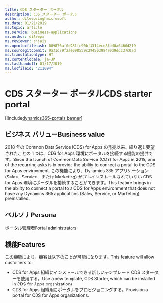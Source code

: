 ```yaml
---
title: CDS スターター ポータル
description: CDS スターター ポータル
author: dileepsinghmicrosoft
ms.date: 01/21/2019
ms.topic: article
ms.service: business-applications
ms.author: dileeps
ms.reviewer: shjais
ms.openlocfilehash: 009876af0d281fc90bf3314ece86bd0a6460d219
ms.sourcegitcommit: 9a31d79f2ae098559c294503984e0d9ddc37c0ad
ms.translationtype: HT
ms.contentlocale: ja-JP
ms.lasthandoff: 01/17/2019
ms.locfileid: "211094"
---
```

#  <a name="cds-starter-portal"></a><span data-ttu-id="7c714-103">CDS スターター ポータル</span><span class="sxs-lookup"><span data-stu-id="7c714-103">CDS starter portal</span></span> 
[!include[dynamics365-portals banner](../includes/dynamics365-portals.md)]


## <a name="business-value"></a><span data-ttu-id="7c714-104">ビジネス バリュー</span><span class="sxs-lookup"><span data-stu-id="7c714-104">Business value</span></span>

<span data-ttu-id="7c714-105">2018 年の Common Data Service (CDS) for Apps の発売以来、繰り返し要望されたことの 1 つは、CDS for Apps 環境にポータルを接続する機能の提供です。</span><span class="sxs-lookup"><span data-stu-id="7c714-105">Since the launch of Common Data Service (CDS) for Apps in 2018, one of the recurring asks is to provide the ability to connect a portal to the CDS for Apps environment.</span></span> <span data-ttu-id="7c714-106">この機能により、Dynamics 365 アプリケーション (Sales、Service、または Marketing) がプレインストールされていない CDS for Apps 環境にポータルを接続することができます。</span><span class="sxs-lookup"><span data-stu-id="7c714-106">This feature brings in the ability to connect a portal to a CDS for Apps environment that does not have any Dynamics 365 applications (Sales, Service, or Marketing) preinstalled.</span></span> 

## <a name="persona"></a><span data-ttu-id="7c714-107">ペルソナ</span><span class="sxs-lookup"><span data-stu-id="7c714-107">Persona</span></span> 

<span data-ttu-id="7c714-108">ポータル管理者</span><span class="sxs-lookup"><span data-stu-id="7c714-108">Portal administrators</span></span>

## <a name="features"></a><span data-ttu-id="7c714-109">機能</span><span class="sxs-lookup"><span data-stu-id="7c714-109">Features</span></span>

<span data-ttu-id="7c714-110">この機能により、顧客は以下のことが可能になります。</span><span class="sxs-lookup"><span data-stu-id="7c714-110">This feature will allow customers to:</span></span>

- <span data-ttu-id="7c714-111">CDS for Apps 組織にインストールできる新しいテンプレート CDS スターターを使用する。</span><span class="sxs-lookup"><span data-stu-id="7c714-111">Use a new template, CDS Starter, which can be installed in CDS for Apps organizations.</span></span>
- <span data-ttu-id="7c714-112">CDS for Apps 組織用にポータルをプロビジョニングする。</span><span class="sxs-lookup"><span data-stu-id="7c714-112">Provision a portal for CDS for Apps organizations.</span></span>

